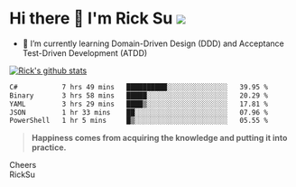 # Hi there 👋 I'm Rick Su ![](https://komarev.com/ghpvc/?username=ricksu978)
<!--
**ricksu978/ricksu978** is a ✨ _special_ ✨ repository because its `README.md` (this file) appears on your GitHub profile.

Here are some ideas to get you started:

- 🔭 I’m currently working on ...
-->
- 🌱 I’m currently learning Domain-Driven Design (DDD) and Acceptance Test-Driven Development (ATDD)
<!--
- 👯 I’m looking to collaborate on ...
- 🤔 I’m looking for help with ...
- 💬 Ask me about ...
- 📫 How to reach me: ...
- 😄 Pronouns: ...
- ⚡ Fun fact: ...
-->
[![Rick's github stats](https://github-readme-stats.vercel.app/api?username=ricksu978&theme=dark)](https://github.com/ricksu978/ricksu978)

<!--START_SECTION:waka-->

```txt
C#           7 hrs 49 mins   ██████████░░░░░░░░░░░░░░░   39.95 %
Binary       3 hrs 58 mins   █████░░░░░░░░░░░░░░░░░░░░   20.29 %
YAML         3 hrs 29 mins   ████▒░░░░░░░░░░░░░░░░░░░░   17.81 %
JSON         1 hr 33 mins    ██░░░░░░░░░░░░░░░░░░░░░░░   07.96 %
PowerShell   1 hr 5 mins     █▒░░░░░░░░░░░░░░░░░░░░░░░   05.55 %
```

<!--END_SECTION:waka-->

> **Happiness comes from acquiring the knowledge and putting it into practice.**

Cheers  
RickSu 
